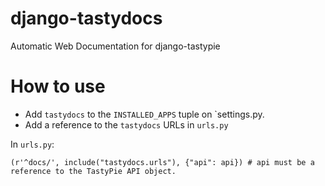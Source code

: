 django-tastydocs
================

Automatic Web Documentation for django-tastypie

How to use
==========

- Add `tastydocs` to the `INSTALLED_APPS` tuple on `settings.py.
- Add a reference to the `tastydocs` URLs in `urls.py`

In `urls.py`:

    (r'^docs/', include("tastydocs.urls"), {"api": api}) # api must be a reference to the TastyPie API object.